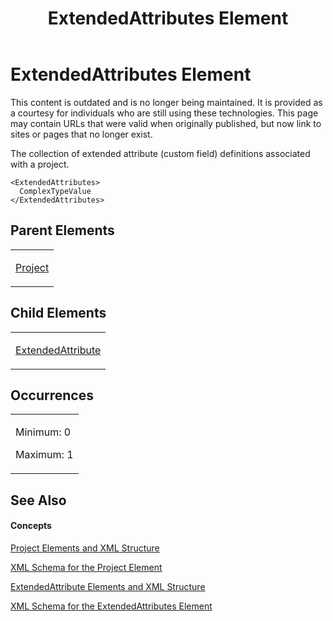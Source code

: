 ﻿---
title: ExtendedAttributes Element
TOCTitle: ExtendedAttributes Element
ms:assetid: 1ad234fb-70c0-4d2d-96d3-ca50a2ca6fd2
ms:mtpsurl: https://msdn.microsoft.com/en-us/library/Bb968426(v=office.12)
ms:contentKeyID: 13188119
ms.date: 05/05/2014
mtps_version: v=office.12
f1_keywords:
- ExtendedAttributes element
---

# ExtendedAttributes Element

This content is outdated and is no longer being maintained. It is provided as a courtesy for individuals who are still using these technologies. This page may contain URLs that were valid when originally published, but now link to sites or pages that no longer exist.

The collection of extended attribute (custom field) definitions associated with a project.

    <ExtendedAttributes>
      ComplexTypeValue
    </ExtendedAttributes>

## Parent Elements

<table>
<colgroup>
<col style="width: 100%" />
</colgroup>
<tbody>
<tr class="odd">
<td><p><a href="bb968701(v=office.12).md">Project</a></p></td>
</tr>
</tbody>
</table>

## Child Elements

<table>
<colgroup>
<col style="width: 100%" />
</colgroup>
<tbody>
<tr class="odd">
<td><p><a href="bb968669(v=office.12).md">ExtendedAttribute</a></p></td>
</tr>
</tbody>
</table>

## Occurrences

<table>
<colgroup>
<col style="width: 100%" />
</colgroup>
<tbody>
<tr class="odd">
<td><p>Minimum: 0</p>
<p>Maximum: 1</p></td>
</tr>
</tbody>
</table>

## See Also

#### Concepts

[Project Elements and XML Structure](bb968439\(v=office.12\).md)

[XML Schema for the Project Element](bb968695\(v=office.12\).md)

[ExtendedAttribute Elements and XML Structure](bb968579\(v=office.12\).md)

[XML Schema for the ExtendedAttributes Element](bb968705\(v=office.12\).md)

